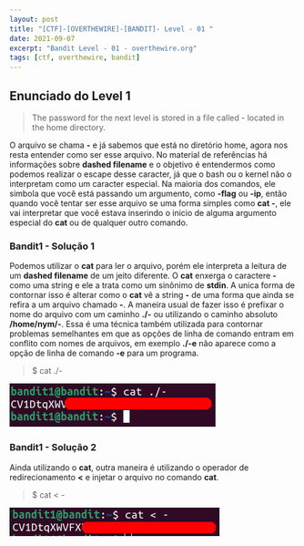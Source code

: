 ```yaml
---
layout: post
title: "[CTF]-[OVERTHEWIRE]-[BANDIT]- Level - 01 "
date: 2021-09-07
excerpt: "Bandit Level - 01 - overthewire.org"
tags: [ctf, overthewire, bandit]
---
```


## Enunciado do Level 1
>The password for the next level is stored in a file called - located in the home directory.

O arquivo se chama __-__ e já sabemos que está no diretório home, agora nos resta entender como ser esse arquivo. No material de referências há informações sobre __dashed filename__ e o objetivo é entendermos como podemos realizar o escape desse caracter, já que o bash ou o kernel não o interpretam como um caracter especial. Na maioria dos comandos, ele simbola que você está passando um argumento, como __-flag__ ou __-ip__, então quando você tentar ser esse arquivo se uma forma simples como __cat -__, ele vai interpretar que você estava inserindo o inicio de alguma argumento especial do __cat__ ou de qualquer outro comando.


### Bandit1 - Solução 1

Podemos utilizar o __cat__ para ler o arquivo, porém ele interpreta a leitura de um __dashed filename__ de um jeito diferente. O __cat__ enxerga o caractere __-__ como uma string e ele a trata como um sinônimo de __stdin__. A unica forma de contornar isso é alterar como o __cat__ vê a string __-__ de uma forma que ainda se refira a um arquivo chamado __-__. A maneira usual de fazer isso é prefixar o nome do arquivo com um caminho __./-__ ou utilizando o caminho absoluto __/home/nym/-__. Essa é uma técnica também utilizada para contornar problemas semelhantes em que as opções de linha de comando entram em conflito com nomes de arquivos, em exemplo __./-e__ não aparece como a opção de linha de comando __-e__ para um programa.

> $ cat ./-

![Utilizando o cat - v1](/img_posts/ctf/overthewire/bandit/lvl1/lvl1-1.png)

### Bandit1 - Solução 2 

Ainda utilizando o __cat__, outra maneira é utilizando o operador de redirecionamento __<__ e injetar o arquivo no comando __cat__.

> $ cat < -

![Utilizando o cat - v2](/img_posts/ctf/overthewire/bandit/lvl1/lvl1-2.png)


